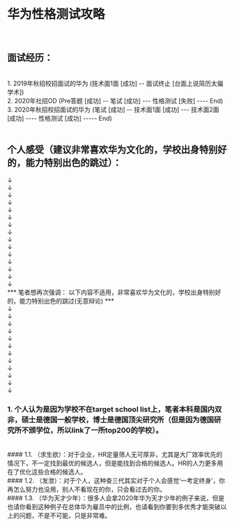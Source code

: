# 华为性格测试攻略
<br/>

## 面试经历：
<br/>
1. 2019年秋招校招面试的华为 (技术面1面 [成功] -- 面试终止 [台面上说简历太偏学术])
<br/>
2. 2020年社招OD (Pre答题 [成功] -- 笔试 [成功] --- 性格测试 [失败] ---- End)
<br/>
3. 2020年秋招校招面试的华为 (笔试 [成功] -- 技术面1面 [成功] --- 技术面2面 [成功] ---- 性格测试 [成功] ----- End)
<br/>
<br/>






## 个人感受（建议非常喜欢华为文化的，学校出身特别好的，能力特别出色的跳过）：

&downarrow;
<br/>
&downarrow;
<br/>
&downarrow;
<br/>
&downarrow;
<br/>
&downarrow;
<br/>
&downarrow;
<br/>
&downarrow;
<br/>
&downarrow;
<br/>
&downarrow;
<br/>
&downarrow;
<br/>
&downarrow;
<br/>
&downarrow;
<br/>
&downarrow;
<br/>
&downarrow;
<br/>
&downarrow;
<br/>
*** 笔者想再次强调： 以下内容不适用，非常喜欢华为文化的，学校出身特别好的，能力特别出色的跳过(无意辩论) ***
<br/>
&downarrow;
<br/>
&downarrow;
<br/>
&downarrow;
<br/>
&downarrow;
<br/>
&downarrow;
<br/>
&downarrow;
<br/>
&downarrow;
<br/>
&downarrow;
<br/>
&downarrow;
<br/>
&downarrow;
<br/>
&downarrow;
<br/>
&downarrow;
<br/>

### 1. 个人认为是因为学校不在target school list上，笔者本科是国内双非，硕士是德国一般学校，博士是德国顶尖研究所（但是因为德国研究所不颁学位，所以link了一所top200的学校）。
<br/>
#### 1.1. （求生欲）：对于企业，HR定量筛人无可厚非，尤其是大厂效率优先的情况下，不一定找到最优的候选人，但是能找到合格的候选人。HR的人力更多用在了优化这些合格的候选人。
<br/>
#### 1.2. （发泄）：对于个人，这种查三代其实对于个人会感觉‘一考定终身’，你再怎么努力也没用，别人不看现在的你，只会看过去的你。
<br/>
#### 1.3. （华为天才少年）：很多人会拿2020年华为天才少年的例子来说，但是也请你看到这种例子在总体华为雇员中的比例，也请看到你要到多优秀才能突破以上的问题，不是不可能，只是非常难。

